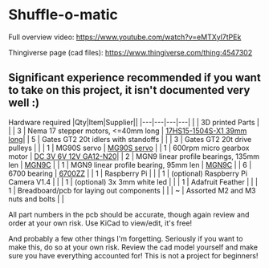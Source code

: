 # Shuffle-o-matic

Full overview video:
https://www.youtube.com/watch?v=eMTXyl7tPEk

Thingiverse page (cad files):
https://www.thingiverse.com/thing:4547302

## Significant experience recommended if you want to take on this project, it isn't documented very well :)

Hardware required
|Qty|Item|Supplier||
|---|---|---|---|
| | 3D printed Parts | |
| 3 | Nema 17 stepper motors, <=40mm long | [17HS15-1504S-X1 39mm long](https://www.aliexpress.com/item/1005002191787745.html?spm=2114.12010612.8148356.4.2bca2904n3VYBm)|
| 5 | Gates GT2 20t idlers with standoffs | |
| 3 | Gates GT2 20t drive pulleys | |
| 1 | MG90S servo | [MG90S servo](https://ebay.us/60Pxun) |
| 1 | 600rpm micro gearbox motor | [DC 3V 6V 12V GA12-N20](https://www.aliexpress.com/item/4000274747864.html?spm=a2g0o.productlist.0.0.63e42e07j3CYN8&algo_pvid=cd6ee419-621c-4ffe-9044-3ffd2ae1bfeb&algo_expid=cd6ee419-621c-4ffe-9044-3ffd2ae1bfeb-0&btsid=0bb0623a16150221042227975ecf2c&ws_ab_test=searchweb0_0,searchweb201602_,searchweb201603_)|
| 2 | MGN9 linear profile bearings, 135mm len | [MGN9C](https://www.aliexpress.com/item/32773296501.html?spm=a2g0o.cart.0.0.54873c00SIeLte&mp=1) |
| 1 | MGN9 linear profile bearing, 95mm len | [MGN9C](https://www.aliexpress.com/item/32773296501.html?spm=a2g0o.cart.0.0.54873c00SIeLte&mp=1) |
| 6 | 6700 bearing | [6700ZZ](https://www.aliexpress.com/item/32852057465.html?spm=a2g0o.cart.0.0.54873c00SIeLte&mp=1) |
| 1 | Raspberry Pi | |
| 1 | (optional) Raspberry Pi Camera V1.4 | |
| 1 | (optional) 3x 3mm white led | |
| 1 | Adafruit Feather | |
| 1 | Breadboard/pcb for laying out components | |
| ~ | Assorted M2 and M3 nuts and bolts | |

All part numbers in the pcb should be accurate, though again review and order at your own risk. Use KiCad to view/edit, it's free!

And probably a few other things I'm forgetting. Seriously if you want to make this, do so at your own risk. Review the cad model yourself and make sure you have everything accounted for! This is not a project for beginners!
